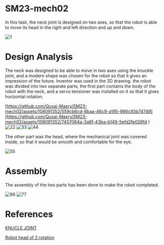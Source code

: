 # SM23-mech02
In this task, the neck joint is designed on two axes, so that the robot is able to move its head in the right and left direction and up and down.

![1](https://github.com/Qusai-Masry/SM23-mech02/assets/108091352/03dd7863-54f5-42df-8e0b-78abab41e256)

# Design Analysis
 The neck was designed to be able to move in two axes using the knuckle joint, and a modern shape was chosen for the robot so that it gives an impression of the future. Inventor was used in the 3D drawing.
the robot was divided into two separate parts, the first part contains the body of the robot with the neck, and a servo tensioner was installed on it so that it gives horizontal rotation.

[https://github.com/Qusai-Masry/SM23-mech02/assets/108091352/559cb6cd-8baa-46c9-a195-966c93b74749](https://github.com/Qusai-Masry/SM23-mech02/assets/108091352/7457064a-3a8f-43ba-b149-5efd2fe026fd
)
![22](https://github.com/Qusai-Masry/SM23-mech02/assets/108091352/5d15ea08-2dcb-40ea-89eb-92181acad56e)
![33](https://github.com/Qusai-Masry/SM23-mech02/assets/108091352/c33ac9b2-9a03-4a8a-b260-fa43dbdf9cc0)
![44](https://github.com/Qusai-Masry/SM23-mech02/assets/108091352/1b6f39d1-10fc-4902-83c7-917bd6874817)

The other part was the head, where the mechanical joint was covered inside, so that it would be smooth and comfortable for the eye.

![55](https://github.com/Qusai-Masry/SM23-mech02/assets/108091352/d80bb3de-787c-4c5e-a356-e5ff68b7e7c9)

# Assembly
The assembly of the two parts has been done to make the robot completed.

![66](https://github.com/Qusai-Masry/SM23-mech02/assets/108091352/307abcc4-a7cd-494d-90bc-0a91935d8d1e)
![77](https://github.com/Qusai-Masry/SM23-mech02/assets/108091352/de4fce41-7cf1-4467-897f-25061f71fcd8)

# References
[KNUCLE JOINT](https://www.youtube.com/watch?v=uI22Yd0aEsg)

[Robot head of 2 rotation](https://www.youtube.com/shorts/-q6lVE32CuY)
